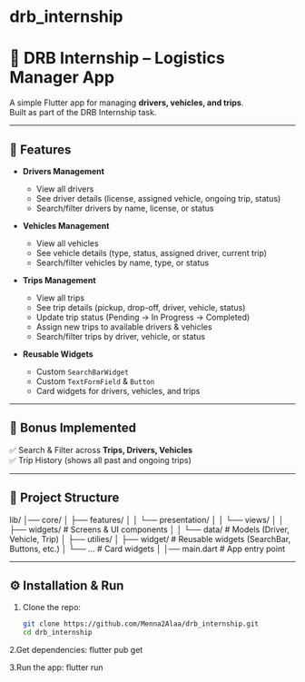 # drb_internship
# 🚚 DRB Internship – Logistics Manager App

A simple Flutter app for managing **drivers, vehicles, and trips**.  
Built as part of the DRB Internship task.

---

## 📱 Features

- **Drivers Management**
  - View all drivers
  - See driver details (license, assigned vehicle, ongoing trip, status)
  - Search/filter drivers by name, license, or status

- **Vehicles Management**
  - View all vehicles
  - See vehicle details (type, status, assigned driver, current trip)
  - Search/filter vehicles by name, type, or status

- **Trips Management**
  - View all trips
  - See trip details (pickup, drop-off, driver, vehicle, status)
  - Update trip status (Pending → In Progress → Completed)
  - Assign new trips to available drivers & vehicles
  - Search/filter trips by driver, vehicle, or status

- **Reusable Widgets**
  - Custom `SearchBarWidget`
  - Custom `TextFormField` & `Button`
  - Card widgets for drivers, vehicles, and trips

---

## 🎯 Bonus Implemented

✅ Search & Filter across **Trips, Drivers, Vehicles**  
✅ Trip History (shows all past and ongoing trips)  

---

## 📂 Project Structure
lib/
│── core/
│ ├── features/
│ │ └── presentation/
│ │ └── views/
│ │ ├── widgets/ # Screens & UI components
│ │ └── data/ # Models (Driver, Vehicle, Trip)
│ ├── utilies/
│ ├── widget/ # Reusable widgets (SearchBar, Buttons, etc.)
│ └── ... # Card widgets
│
│── main.dart # App entry point


---

## ⚙️ Installation & Run

1. Clone the repo:
   ```bash
   git clone https://github.com/Menna2Alaa/drb_internship.git
   cd drb_internship
2.Get dependencies:
flutter pub get

3.Run the app:
flutter run



